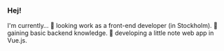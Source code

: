 ### Hej!

I'm currently…
🔵 looking work as a front-end developer (in Stockholm).
🔵 gaining basic backend knowledge.
🔵 developing a little note web app in Vue.js.

